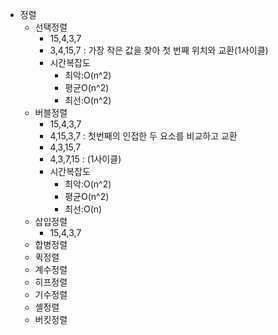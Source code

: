- 정렬
	- 선택정렬
		- 15,4,3,7
		- 3,4,15,7 : 가장 작은 값을 찾아 첫 번째 위치와 교환(1사이클)
		- 시간복잡도
			- 최악:O(n^2)
			- 평균O(n^2)
			- 최선:O(n^2)
	- 버블정렬
		- 15,4,3,7
		- 4,15,3,7 : 첫번째의 인접한 두 요소를 비교하고 교환
		- 4,3,15,7
		- 4,3,7,15 : (1사이클)
		- 시간복잡도
			- 최악:O(n^2)
			- 평균O(n^2)
			- 최선:O(n)
	- 삽입정렬
		- 15,4,3,7
	- 합병정렬
	- 퀵정렬
	- 계수정렬
	- 히프정렬
	- 기수정렬
	- 셸정렬
	- 버킷정렬